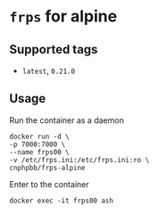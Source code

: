 `frps` for alpine
===

## Supported tags

* `latest`,  `0.21.0`

## Usage

Run the container as a daemon

```shell
docker run -d \
-p 7000:7000 \
--name frps00 \
-v /etc/frps.ini:/etc/frps.ini:ro \
cnphpbb/frps-alpine
```

Enter to the container

```shell
docker exec -it frps00 ash
```
